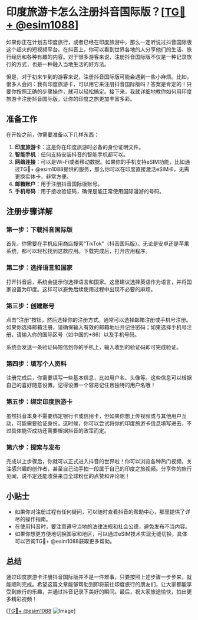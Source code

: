 # 印度旅游卡怎么注册抖音国际版？[[TG💪+ @esim1088](https://t.me/s/esim1088)]

如果你正在计划去印度旅行，或者已经在印度旅游中，那么一定听说过抖音国际版这个超火的短视频平台。在抖音上，你可以看到世界各地的人分享他们的生活、旅行经历和各种有趣的内容。对于很多游客来说，注册抖音国际版不仅是一种记录旅行的方式，也是一种融入当地生活的好方法。

但是，对于初来乍到的游客来说，注册抖音国际版可能会遇到一些小麻烦。比如，很多人会问：我有印度旅游卡，可以用它来注册抖音国际版吗？答案是肯定的！只要你按照正确的步骤操作，就可以轻松搞定。接下来，我就详细地教你如何用印度旅游卡注册抖音国际版，让你的印度之旅更加丰富多彩。

## 准备工作

在开始之前，你需要准备以下几样东西：

1. **印度旅游卡**：这是你在印度旅游时必备的身份证明文件。
2. **智能手机**：任何支持安装抖音的智能手机都可以。
3. **网络连接**：可以是Wi-Fi或者移动数据。如果你的手机支持eSIM功能，比如通过TG💪+ @esim1088提供的服务，那么你可以在印度直接激活eSIM卡，无需更换实体卡，非常方便。
4. **邮箱账户**：用于注册抖音国际版账号。
5. **手机号码**：用于接收验证码，确保是能正常使用国际漫游的号码。

## 注册步骤详解

### 第一步：下载抖音国际版

首先，你需要在手机应用商店搜索“TikTok”（抖音国际版）。无论是安卓还是苹果系统，都可以轻松找到这款应用。下载完成后，打开应用程序。

### 第二步：选择语言和国家

打开抖音后，系统会提示你选择语言和国家。这里建议选择英语作为语言，并将国家设置为印度。这样可以避免后续使用过程中出现不必要的麻烦。

### 第三步：创建账号

点击“注册”按钮，然后选择你的注册方式。通常可以选择邮箱注册或手机号注册。如果你选择邮箱注册，请确保输入有效的邮箱地址并记住密码；如果选择手机号注册，请输入你的国际区号（如中国的+86）以及手机号码。

系统会发送一条验证码短信到你的手机上，输入收到的验证码即可完成验证。

### 第四步：填写个人资料

注册完成后，你需要填写一些基本信息，比如用户名、头像等。这些信息可以根据自己的喜好随意设置。记得设置一个容易记住且独特的用户名哦！

### 第五步：绑定印度旅游卡

虽然抖音本身不需要绑定银行卡或信用卡，但如果你想上传视频或与其他用户互动，可能需要验证身份。这时候，你可以尝试将你的印度旅游卡信息填写进去，不过具体能否成功还需要根据抖音的政策而定。

### 第六步：探索与发布

完成以上步骤后，你就可以正式进入抖音的世界啦！你可以浏览各种热门视频，关注感兴趣的创作者，甚至自己动手拍一段属于自己的印度之旅视频。分享你的旅行见闻，说不定还能收获来自全球粉丝的点赞和评论呢！

## 小贴士

- 如果你对注册过程有任何疑问，可以随时查看抖音的帮助中心，那里提供了详尽的操作指南。
- 在使用抖音时，要注意遵守当地的法律法规和社会公德，避免发布不当内容。
- 如果你想更方便地切换国家和地区，可以通过eSIM技术实现无缝切换，具体可以咨询TG💪+ @esim1088获取更多帮助。

## 总结

通过印度旅游卡注册抖音国际版并不是一件难事，只要按照上述步骤一步步来，就能顺利完成。希望这篇文章能够帮助到即将前往印度旅行的朋友们，让大家都能享受到旅行的乐趣，并通过抖音记录下美好的瞬间。最后，祝大家旅途愉快，拍出更多精彩视频！

[[TG💪+ @esim1088](https://t.me/s/esim1088) ![Image](https://i.postimg.cc/4NQfJmqS/Snipaste-2025-05-13-00-14-12.png)]